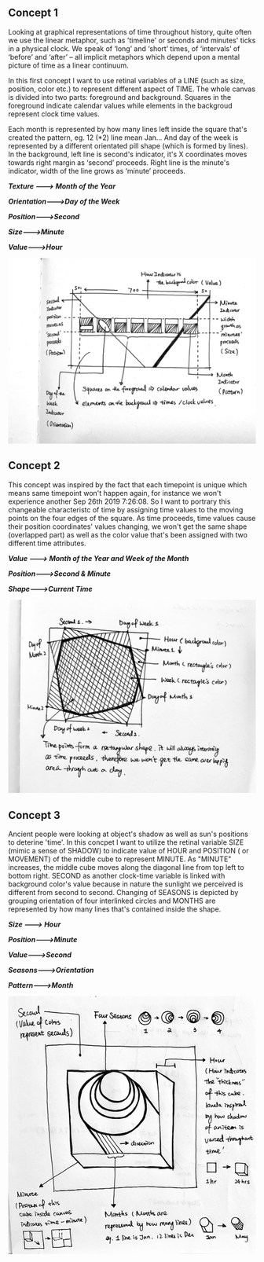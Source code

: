## Concept 1 

Looking at graphical representations of time throughout history, quite often we use the linear metaphor, such as 'timeline' or seconds and minutes' ticks in a physical clock. We speak of ‘long’ and ‘short’ times, of ‘intervals’ of ‘before’ and ‘after’ – all implicit metaphors which depend upon a mental picture of time as a linear continuum.

In this first concept I want to use retinal variables of a LINE (such as size, position, color etc.) to represent different aspect of TIME. The whole canvas is divided into two parts: foreground and background. Squares in the foreground indicate calendar values while elements in the backgroud represent clock time values.

Each month is represented by how many lines left inside the square that's created the pattern, eg. 12 (*2) line mean Jan... And day of the week is represented by a different orientated pill shape (which is formed by lines). In the background, left line is second's indicator, it's X coordinates moves towards right margin as ‘second’ proceeds. Right line is the minute's indicator, width of the line grows as ‘minute’ proceeds.  

***Texture ---> Month of the Year***

***Orientation--->Day of the Week***

***Position--->Second***

***Size--->Minute***

***Value--->Hour***

![](HybridSketch1.jpg)


## Concept 2 

This concept was inspired by the fact that each timepoint is unique which means same timepoint won't happen again, for instance we won't experience another Sep 26th 2019 7:26:08. So I want to portrary this changeable characteristc of time by assigning time values to the moving points on the four edges of the square. As time proceeds, time values cause their position coordinates' values changing, we won't get the same shape (overlapped part) as well as the color value that's been assigned with two different time attributes.

***Value ---> Month of the Year and Week of the Month***

***Position--->Second & Minute***

***Shape--->Current Time***

![](HybridSketch2.jpg)



## Concept 3 

Ancient people were looking at object's shadow  as well as sun's positions to deterine 'time'. In this concpet I want to utilize the retinal variable SIZE (mimic a sense of SHADOW) to indicate value of HOUR and POSITION ( or MOVEMENT) of the middle cube to represent MINUTE. As "MINUTE" increases, the middle cube moves along the diagonal line from top left to bottom right. SECOND as another clock-time variable is linked with background color's value because in nature the sunlight we perceived is different from second to second. Changing of SEASONS is depicted by grouping orientation of four interlinked circles and MONTHS are represented by how many lines that's contained inside the shape.

***Size ---> Hour***

***Position--->Minute***

***Value--->Second***

***Seasons--->Orientation***

***Pattern--->Month***

![](HybridSketch3.jpg)


